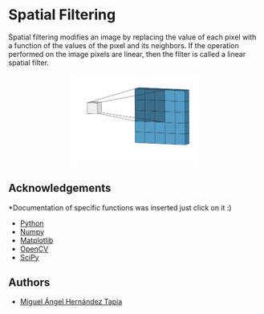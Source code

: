 # Spatial Filtering

Spatial filtering modifies an image by replacing the value of each pixel with a function of the values of the pıxel and its neighbors. If the operation performed on the image pixels are linear, then the filter is called a linear spatial filter.


<p align="center" width="50%">
    <img width="50%" src="convolution.gif">
</p>

## Acknowledgements
*Documentation of specific functions was inserted just click on it :) 
 - [Python](https://www.python.org/)
 - [Numpy](https://numpy.org/doc/stable/reference/generated/numpy.interp.html)
 - [Matplotlib](https://matplotlib.org/stable/api/_as_gen/matplotlib.pyplot.imshow.html)
 - [OpenCV](https://docs.opencv.org/3.4/da/d54/group__imgproc__transform.html#gafbbc470ce83812914a70abfb604f4326)
 - [SciPy](https://pythonguides.com/scipy-convolve/)


## Authors

- [Miguel Ángel Hernández Tapia](https://github.com/MiguelAngel-ht)

